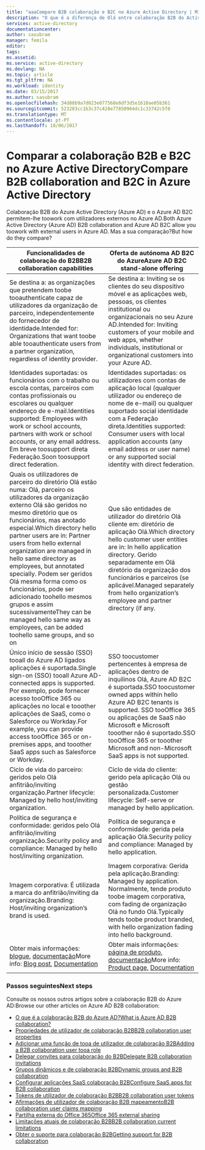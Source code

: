 ```yaml
---
title: "aaaCompare B2B colaboração e B2C no Azure Active Directory | Microsoft Docs"
description: "O que é a diferença de Olá entre colaboração B2B do Active Directory do Azure e o Azure AD B2C?"
services: active-directory
documentationcenter: 
author: sasubram
manager: femila
editor: 
tags: 
ms.assetid: 
ms.service: active-directory
ms.devlang: NA
ms.topic: article
ms.tgt_pltfrm: NA
ms.workload: identity
ms.date: 03/15/2017
ms.author: sasubram
ms.openlocfilehash: 34d88b9a7d023e077568e8df3d5e1610ae05b361
ms.sourcegitcommit: 523283cc1b3c37c428e77850964dc1c33742c5f0
ms.translationtype: MT
ms.contentlocale: pt-PT
ms.lasthandoff: 10/06/2017
---
```

# <a name="compare-b2b-collaboration-and-b2c-in-azure-active-directory"></a><span data-ttu-id="51d96-103">Comparar a colaboração B2B e B2C no Azure Active Directory</span><span class="sxs-lookup"><span data-stu-id="51d96-103">Compare B2B collaboration and B2C in Azure Active Directory</span></span>

<span data-ttu-id="51d96-104">Colaboração B2B do Azure Active Directory (Azure AD) e o Azure AD B2C permitem-lhe toowork com utilizadores externos no Azure AD.</span><span class="sxs-lookup"><span data-stu-id="51d96-104">Both Azure Active Directory (Azure AD) B2B collaboration and Azure AD B2C allow you toowork with external users in Azure AD.</span></span> <span data-ttu-id="51d96-105">Mas a sua comparação?</span><span class="sxs-lookup"><span data-stu-id="51d96-105">But how do they compare?</span></span>


<span data-ttu-id="51d96-106">Funcionalidades de colaboração do B2B</span><span class="sxs-lookup"><span data-stu-id="51d96-106">B2B collaboration capabilities</span></span> |     <span data-ttu-id="51d96-107">Oferta de autónoma AD B2C do Azure</span><span class="sxs-lookup"><span data-stu-id="51d96-107">Azure AD B2C stand-alone offering</span></span>
-------- | --------
<span data-ttu-id="51d96-108">Se destina a: as organizações que pretendem toobe tooauthenticate capaz de utilizadores da organização de parceiro, independentemente do fornecedor de identidade.</span><span class="sxs-lookup"><span data-stu-id="51d96-108">Intended for: Organizations that want toobe able tooauthenticate users from a partner organization, regardless of identity provider.</span></span> | <span data-ttu-id="51d96-109">Se destina a: Inviting se os clientes do seu dispositivo móvel e as aplicações web, pessoas, os clientes institutional ou organizacionais no seu Azure AD.</span><span class="sxs-lookup"><span data-stu-id="51d96-109">Intended for: Inviting customers of your mobile and web apps, whether individuals, institutional or organizational customers into your Azure AD.</span></span>
<span data-ttu-id="51d96-110">Identidades suportadas: os funcionários com o trabalho ou escola contas, parceiros com contas profissionais ou escolares ou qualquer endereço de e-mail.</span><span class="sxs-lookup"><span data-stu-id="51d96-110">Identities supported: Employees with work or school accounts, partners with work or school accounts, or any email address.</span></span> <span data-ttu-id="51d96-111">Em breve toosupport direta Federação.</span><span class="sxs-lookup"><span data-stu-id="51d96-111">Soon toosupport direct federation.</span></span>  | <span data-ttu-id="51d96-112">Identidades suportadas: os utilizadores com contas de aplicação local (qualquer utilizador ou endereço de nome de e-mail) ou qualquer suportado social identidade com a Federação direta.</span><span class="sxs-lookup"><span data-stu-id="51d96-112">Identities supported: Consumer users with local application accounts (any email address or user name) or any supported social identity with direct federation.</span></span>
<span data-ttu-id="51d96-113">Quais os utilizadores de parceiro do diretório Olá estão numa: Olá, parceiro os utilizadores da organização externo Olá são geridos no mesmo diretório que os funcionários, mas anotado especial.</span><span class="sxs-lookup"><span data-stu-id="51d96-113">Which directory hello partner users are in: Partner users from hello external organization are managed in hello same directory as employees, but annotated specially.</span></span> <span data-ttu-id="51d96-114">Podem ser geridos Olá mesma forma como os funcionários, pode ser adicionado toohello mesmos grupos e assim sucessivamente</span><span class="sxs-lookup"><span data-stu-id="51d96-114">They can be managed hello same way as employees, can be added toohello same groups, and so on</span></span>  | <span data-ttu-id="51d96-115">Que são entidades de utilizador do diretório Olá cliente em: diretório de aplicação Olá.</span><span class="sxs-lookup"><span data-stu-id="51d96-115">Which directory hello customer user entities are in: In hello application directory.</span></span> <span data-ttu-id="51d96-116">Gerido separadamente em Olá diretório da organização dos funcionários e parceiros (se aplicável.</span><span class="sxs-lookup"><span data-stu-id="51d96-116">Managed separately from hello organization’s employee and partner directory (if any.</span></span>
<span data-ttu-id="51d96-117">Único início de sessão (SSO) tooall do Azure AD ligados aplicações é suportada.</span><span class="sxs-lookup"><span data-stu-id="51d96-117">Single sign-on (SSO) tooall Azure AD-connected apps is supported.</span></span> <span data-ttu-id="51d96-118">Por exemplo, pode fornecer acesso tooOffice 365 ou aplicações no local e tooother aplicações de SaaS, como o Salesforce ou Workday.</span><span class="sxs-lookup"><span data-stu-id="51d96-118">For example, you can provide access tooOffice 365 or on-premises apps, and tooother SaaS apps such as Salesforce or Workday.</span></span>  |  <span data-ttu-id="51d96-119">SSO toocustomer pertencentes à empresa de aplicações dentro de inquilinos Olá, Azure AD B2C é suportada.</span><span class="sxs-lookup"><span data-stu-id="51d96-119">SSO toocustomer owned apps within hello Azure AD B2C tenants is supported.</span></span> <span data-ttu-id="51d96-120">SSO tooOffice 365 ou aplicações de SaaS não Microsoft e Microsoft tooother não é suportado.</span><span class="sxs-lookup"><span data-stu-id="51d96-120">SSO tooOffice 365 or tooother Microsoft and non-Microsoft SaaS apps is not supported.</span></span>
<span data-ttu-id="51d96-121">Ciclo de vida do parceiro: geridos pelo Olá anfitrião/inviting organização.</span><span class="sxs-lookup"><span data-stu-id="51d96-121">Partner lifecycle: Managed by hello host/inviting organization.</span></span>  | <span data-ttu-id="51d96-122">Ciclo de vida do cliente: gerido pela aplicação Olá ou gestão personalizada.</span><span class="sxs-lookup"><span data-stu-id="51d96-122">Customer lifecycle: Self-serve or managed by hello application.</span></span>
<span data-ttu-id="51d96-123">Política de segurança e conformidade: geridos pelo Olá anfitrião/inviting organização.</span><span class="sxs-lookup"><span data-stu-id="51d96-123">Security policy and compliance: Managed by hello host/inviting organization.</span></span>  | <span data-ttu-id="51d96-124">Política de segurança e conformidade: gerida pela aplicação Olá.</span><span class="sxs-lookup"><span data-stu-id="51d96-124">Security policy and compliance: Managed by hello application.</span></span>
<span data-ttu-id="51d96-125">Imagem corporativa: É utilizada a marca do anfitrião/inviting da organização.</span><span class="sxs-lookup"><span data-stu-id="51d96-125">Branding: Host/inviting organization’s brand is used.</span></span>  |    <span data-ttu-id="51d96-126">Imagem corporativa: Gerida pela aplicação.</span><span class="sxs-lookup"><span data-stu-id="51d96-126">Branding: Managed by application.</span></span> <span data-ttu-id="51d96-127">Normalmente, tende produto toobe imagem corporativa, com fading de organização Olá no fundo Olá.</span><span class="sxs-lookup"><span data-stu-id="51d96-127">Typically tends toobe product branded, with hello organization fading into hello background.</span></span>
<span data-ttu-id="51d96-128">Obter mais informações: [blogue](https://blogs.technet.microsoft.com/enterprisemobility/2017/02/01/azure-ad-b2b-new-updates-make-cross-business-collab-easy/), [documentação](https://docs.microsoft.com/en-us/azure/active-directory/active-directory-b2b-what-is-azure-ad-b2b)</span><span class="sxs-lookup"><span data-stu-id="51d96-128">More info: [Blog post](https://blogs.technet.microsoft.com/enterprisemobility/2017/02/01/azure-ad-b2b-new-updates-make-cross-business-collab-easy/), [Documentation](https://docs.microsoft.com/en-us/azure/active-directory/active-directory-b2b-what-is-azure-ad-b2b)</span></span>  | <span data-ttu-id="51d96-129">Obter mais informações: [página de produto](https://azure.microsoft.com/en-us/services/active-directory-b2c/), [documentação](https://docs.microsoft.com/en-us/azure/active-directory-b2c/)</span><span class="sxs-lookup"><span data-stu-id="51d96-129">More info: [Product page](https://azure.microsoft.com/en-us/services/active-directory-b2c/), [Documentation](https://docs.microsoft.com/en-us/azure/active-directory-b2c/)</span></span>


### <a name="next-steps"></a><span data-ttu-id="51d96-130">Passos seguintes</span><span class="sxs-lookup"><span data-stu-id="51d96-130">Next steps</span></span>

<span data-ttu-id="51d96-131">Consulte os nossos outros artigos sobre a colaboração B2B do Azure AD:</span><span class="sxs-lookup"><span data-stu-id="51d96-131">Browse our other articles on Azure AD B2B collaboration:</span></span>

* [<span data-ttu-id="51d96-132">O que é a colaboração B2B do Azure AD?</span><span class="sxs-lookup"><span data-stu-id="51d96-132">What is Azure AD B2B collaboration?</span></span>](active-directory-b2b-what-is-azure-ad-b2b.md)
* [<span data-ttu-id="51d96-133">Propriedades de utilizador de colaboração B2B</span><span class="sxs-lookup"><span data-stu-id="51d96-133">B2B collaboration user properties</span></span>](active-directory-b2b-user-properties.md)
* [<span data-ttu-id="51d96-134">Adicionar uma função de tooa de utilizador de colaboração B2B</span><span class="sxs-lookup"><span data-stu-id="51d96-134">Adding a B2B collaboration user tooa role</span></span>](active-directory-b2b-add-guest-to-role.md)
* [<span data-ttu-id="51d96-135">Delegar convites para colaboração do B2B</span><span class="sxs-lookup"><span data-stu-id="51d96-135">Delegate B2B collaboration invitations</span></span>](active-directory-b2b-delegate-invitations.md)
* [<span data-ttu-id="51d96-136">Grupos dinâmicos e de colaboração B2B</span><span class="sxs-lookup"><span data-stu-id="51d96-136">Dynamic groups and B2B collaboration</span></span>](active-directory-b2b-dynamic-groups.md)
* [<span data-ttu-id="51d96-137">Configurar aplicações SaaS colaboração B2B</span><span class="sxs-lookup"><span data-stu-id="51d96-137">Configure SaaS apps for B2B collaboration</span></span>](active-directory-b2b-configure-saas-apps.md)
* [<span data-ttu-id="51d96-138">Tokens de utilizador de colaboração B2B</span><span class="sxs-lookup"><span data-stu-id="51d96-138">B2B collaboration user tokens</span></span>](active-directory-b2b-user-token.md)
* [<span data-ttu-id="51d96-139">Afirmações de utilizador de colaboração B2B mapeamento</span><span class="sxs-lookup"><span data-stu-id="51d96-139">B2B collaboration user claims mapping</span></span>](active-directory-b2b-claims-mapping.md)
* [<span data-ttu-id="51d96-140">Partilha externa do Office 365</span><span class="sxs-lookup"><span data-stu-id="51d96-140">Office 365 external sharing</span></span>](active-directory-b2b-o365-external-user.md)
* [<span data-ttu-id="51d96-141">Limitações atuais de colaboração B2B</span><span class="sxs-lookup"><span data-stu-id="51d96-141">B2B collaboration current limitations</span></span>](active-directory-b2b-current-limitations.md)
* [<span data-ttu-id="51d96-142">Obter o suporte para colaboração B2B</span><span class="sxs-lookup"><span data-stu-id="51d96-142">Getting support for B2B collaboration</span></span>](active-directory-b2b-support.md)
